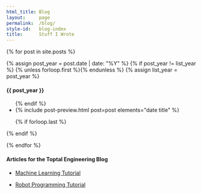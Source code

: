 ```yaml
---
html_title: Blog
layout:     page
permalink:  /blog/
style-id:   blog-index
title:      Stuff I Wrote
---
```


{% for post in site.posts %}

{% assign post_year = post.date | date: "%Y" %}
{% if post_year != list_year %}
  {% unless forloop.first %}</ul>{% endunless %}
  {% assign list_year = post_year %}
  <h4 id="year-{{ list_year }}" class="year">{{ post_year }}</h4>
  <ul class="post-list">
{% endif %}

<li>
  {% include post-preview.html post=post elements="date title" %}
</li>

{% if forloop.last %}</ul>{% endif %}

{% endfor %}

<!-- Offsite Articles -->
<h4>Articles for the Toptal Engineering Blog</h4>
<ul class="post-list">
  <li>
    <div class="post-preview">
    <a target="_blank" href="https://www.toptal.com/machine-learning/machine-learning-theory-an-introductory-primer#obtain-only-eye-opening-engineers">
      <p class="post-title">Machine Learning Tutorial</p>
    </a>
    </div>
  </li>

  <li>
    <div class="post-preview">
    <a target="_blank" href="https://www.toptal.com/robotics/programming-a-robot-an-introductory-tutorial#obtain-only-eye-opening-engineers">
      <p class="post-title">Robot Programming Tutorial</p>
    </a>
    </div>
  </li>
</ul>
